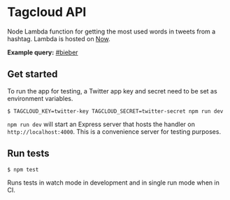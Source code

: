 # Tagcloud API

Node Lambda function for getting the most used words in tweets from a hashtag.
Lambda is hosted on [Now](https://zeit.co/now).

**Example query:** [#bieber](https://tagcloud.willcodefor.beer/search?hashtag=bieber)

## Get started

To run the app for testing, a Twitter app key and secret need to be set as
environment variables.

```
$ TAGCLOUD_KEY=twitter-key TAGCLOUD_SECRET=twitter-secret npm run dev
```

`npm run dev` will start an Express server that hosts the handler on
`http://localhost:4000`. This is a convenience server for testing purposes.

## Run tests

```
$ npm test
```

Runs tests in watch mode in development and in single run mode when in CI.
